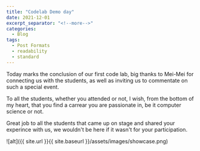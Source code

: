```yaml
---
title: "Codelab Demo day"
date: 2021-12-01
excerpt_separator: "<!--more-->"
categories:
  - Blog
tags:
  - Post Formats
  - readability
  - standard
---
```


Today marks the conclusion of our first code lab, big thanks to Mei-Mei for connecting us with the students, as well as inviting us to commentate on such a special event.

To all the students, whether you attended or not, I wish, from the bottom of my heart, that you find a carrear you are passionate in, be it computer science or not.

Great job to all the students that came up on stage and shared your experince with us, we wouldn't be here if it wasn't for your participation.


![alt]({{ site.url }}{{ site.baseurl }}/assets/images/showcase.png)
